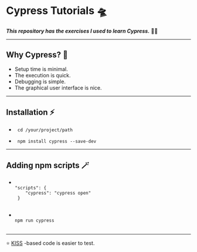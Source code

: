 # Cypress Tutorials 🛸

**_This repository has the exercises I used to learn Cypress._** 🕵🏼‍

<hr />

## Why Cypress? 💭

<ul>
<li>Setup time is minimal.</li>
<li>The execution is quick.</li>
<li>Debugging is simple.</li>
<li>The graphical user interface is nice.</li>
</ul>
<hr />

## Installation ⚡

<ul>
<li>
<pre>
<code> cd /your/project/path  </code>
</pre>
</li>
<li>
<pre>
<code> npm install cypress --save-dev </code>
</pre>
</li>
</ul>
<hr />

## Adding npm scripts 🪄

<ul>
<li>
<pre>
<code>
"scripts": {
    "cypress": "cypress open"
 }
</code>
</pre>
</li>
<li>
<pre>
<code>
npm run cypress
</code>
</pre>
</li>
</ul>
<hr />

<p>
⭐️
<a target="_blank" 
href="https://www.freecodecamp.org/news/keep-it-simple-stupid-how-to-use-the-kiss-principle-in-design/">KISS</a>
-based code is easier to test.

</p>
